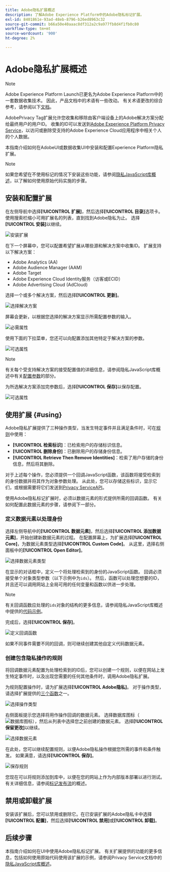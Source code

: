 ```yaml
---
title: Adobe隐私扩展概述
description: 了解Adobe Experience Platform中的Adobe隐私标记扩展。
exl-id: 8401861e-93ad-48eb-8796-b26ed8963c32
source-git-commit: b66a50e40aaac8df312a2c9a977fb8d4f1fb0c80
workflow-type: tm+mt
source-wordcount: '900'
ht-degree: 2%

---
```


# Adobe隐私扩展概述

>[!NOTE]
>
>Adobe Experience Platform Launch已更名为Adobe Experience Platform中的一套数据收集技术。 因此，产品文档中的术语有一些改动。 有关术语更改的综合参考，请参阅以下[文档](../../../term-updates.md)。

AdobePrivacy Tag扩展允许您收集和移除由客户端设备上的Adobe解决方案分配给最终用户的用户ID。 收集的ID可以发送到[Adobe Experience Platform Privacy Service](../../../../privacy-service/home.md)，以访问或删除受支持的Adobe Experience Cloud应用程序中相关个人的个人数据。

本指南介绍如何在AdobeUI或数据收集UI中安装和配置Experience Platform隐私扩展。

>[!NOTE]
>
>如果您希望在不使用标记的情况下安装这些功能，请参阅[隐私JavaScript库概述](../../../../privacy-service/js-library.md)，以了解如何使用原始代码实施的步骤。

## 安装和配置扩展

在左侧导航中选择&#x200B;**[!UICONTROL 扩展]**，然后选择&#x200B;**[!UICONTROL 目录]**&#x200B;选项卡。 使用搜索栏缩小可用扩展名的列表，直到找到Adobe隐私为止。 选择&#x200B;**[!UICONTROL 安装]**&#x200B;以继续。

![安装扩展](../../../images/extensions/client/privacy/install.png)

在下一个屏幕中，您可以配置希望扩展从哪些源和解决方案中收集ID。 扩展支持以下解决方案：

* Adobe Analytics (AA)
* Adobe Audience Manager (AAM)
* Adobe Target
* Adobe Experience Cloud Identity服务（访客或ECID）
* Adobe Advertising Cloud (AdCloud)

选择一个或多个解决方案，然后选择&#x200B;**[!UICONTROL 更新]**。

![选择解决方案](../../../images/extensions/client/privacy/select-solutions.png)

屏幕会更新，以根据您选择的解决方案显示所需配置参数的输入。

![必需属性](../../../images/extensions/client/privacy/required-properties.png)

使用下面的下拉菜单，您还可以向配置添加其他特定于解决方案的参数。

![可选属性](../../../images/extensions/client/privacy/optional-properties.png)

>[!NOTE]
>
>有关每个受支持解决方案的接受配置值的详细信息，请参阅隐私JavaScript库概述中有关[配置参数](../../../../privacy-service/js-library.md#config-params)的部分。

为所选解决方案添加完参数后，选择&#x200B;**[!UICONTROL 保存]**&#x200B;以保存配置。

![可选属性](../../../images/extensions/client/privacy/save-config.png)

## 使用扩展 {#using}

Adobe隐私扩展提供了三种操作类型，当发生特定事件并且满足条件时，可在[规则](../../../ui/managing-resources/rules.md)中使用：

* **[!UICONTROL 检索标识]**：已检索用户的存储标识信息。
* **[!UICONTROL 删除身份]**：已删除用户的存储身份信息。
* **[!UICONTROL Retrieve Then Remove Identities]**：检索了用户存储的身份信息，然后将其删除。

对于上述每个操作，您必须提供一个回调JavaScript函数，该函数将接受检索到的身份数据并将其作为对象参数处理。 从此处，您可以存储这些标识，显示它们，或根据需要将它们发送到[Privacy ServiceAPI](../../../../privacy-service/api/overview.md)。

使用Adobe隐私标记扩展时，必须以数据元素的形式提供所需的回调函数。 有关如何配置此数据元素的步骤，请参阅下一部分。

### 定义数据元素以处理身份

选择左侧导航中的&#x200B;**[!UICONTROL 数据元素]**，然后选择&#x200B;**[!UICONTROL 添加数据元素]**，开始创建新数据元素的过程。 在配置屏幕上，为扩展选择&#x200B;**[!UICONTROL Core]**，为数据元素类型选择&#x200B;**[!UICONTROL Custom Code]**。 从这里，选择右侧面板中的&#x200B;**[!UICONTROL Open Editor]**。

![选择数据元素类型](../../../images/extensions/client/privacy/data-element-type.png)

在显示的对话框中，定义一个将处理检索到的身份的JavaScript函数。 回调必须接受单个对象类型参数（以下示例中为`ids`）。 然后，函数可以处理您想要的ID，并且还可以调用网站上全局可用的任何变量和函数以供进一步处理。

>[!NOTE]
>
>有关回调函数应处理的`ids`对象的结构的更多信息，请参阅隐私JavaScript库概述中提供的[代码示例](../../../../privacy-service/js-library.md#samples)。

完成后，选择&#x200B;**[!UICONTROL 保存]**。

![定义回调函数](../../../images/extensions/client/privacy/define-custom-code.png)

如果不同事件需要不同的回调，则可继续创建其他自定义代码数据元素。

### 创建包含隐私操作的规则

将回调数据元素配置为处理检索到的ID后，您可以创建一个规则，以便在网站上发生特定事件时，以及出现您需要的任何其他条件时，调用Adobe隐私扩展。

为规则配置操作时，请为扩展选择&#x200B;**[!UICONTROL Adobe隐私]**。 对于操作类型，请选择扩展提供的[三个函数](#using)之一。

![选择操作类型](../../../images/extensions/client/privacy/action-type.png)

右侧面板提示您选择将用作操作回调的数据元素。 选择数据库图标（![数据库图标](../../../images/extensions/client/privacy/database.png)），然后从列表中选择您之前创建的数据元素。 选择&#x200B;**[!UICONTROL 保留更改]**&#x200B;以继续。

![选择数据元素](../../../images/extensions/client/privacy/add-data-element.png)

在此处，您可以继续配置规则，以便Adobe隐私操作根据您所需的事件和条件触发。 如果满意，请选择&#x200B;**[!UICONTROL 保存]**。

![保存规则](../../../images/extensions/client/privacy/save-rule.png)

您现在可以将规则添加到库中，以便在您的网站上作为内部版本部署以进行测试。 有关详细信息，请参阅[标记发布流](../../../ui/publishing/overview.md)的概述。

## 禁用或卸载扩展

安装该扩展后，您可以禁用或删除它。在已安装扩展的Adobe隐私卡中选择&#x200B;**[!UICONTROL 配置]**，然后选择&#x200B;**[!UICONTROL 禁用]**&#x200B;或&#x200B;**[!UICONTROL 卸载]**。

## 后续步骤

本指南介绍如何在UI中使用Adobe隐私标记扩展。 有关扩展提供的功能的更多信息，包括如何使用原始代码使用该扩展的示例，请参阅Privacy Service文档中的[隐私JavaScript库概述](../../../../privacy-service/js-library.md)。
